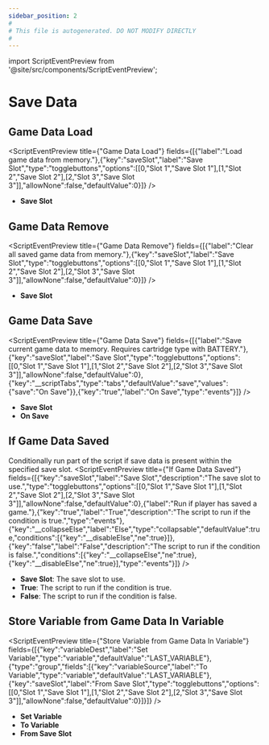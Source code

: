 ```yaml
---
sidebar_position: 2
#
# This file is autogenerated. DO NOT MODIFY DIRECTLY
#
---
```


import ScriptEventPreview from '@site/src/components/ScriptEventPreview';

# Save Data

## Game Data Load
<ScriptEventPreview title={"Game Data Load"} fields={[{"label":"Load game data from memory."},{"key":"saveSlot","label":"Save Slot","type":"togglebuttons","options":[[0,"Slot 1","Save Slot 1"],[1,"Slot 2","Save Slot 2"],[2,"Slot 3","Save Slot 3"]],"allowNone":false,"defaultValue":0}]} />

- **Save Slot**  

## Game Data Remove
<ScriptEventPreview title={"Game Data Remove"} fields={[{"label":"Clear all saved game data from memory."},{"key":"saveSlot","label":"Save Slot","type":"togglebuttons","options":[[0,"Slot 1","Save Slot 1"],[1,"Slot 2","Save Slot 2"],[2,"Slot 3","Save Slot 3"]],"allowNone":false,"defaultValue":0}]} />

- **Save Slot**  

## Game Data Save
<ScriptEventPreview title={"Game Data Save"} fields={[{"label":"Save current game data to memory. Requires cartridge type with BATTERY."},{"key":"saveSlot","label":"Save Slot","type":"togglebuttons","options":[[0,"Slot 1","Save Slot 1"],[1,"Slot 2","Save Slot 2"],[2,"Slot 3","Save Slot 3"]],"allowNone":false,"defaultValue":0},{"key":"__scriptTabs","type":"tabs","defaultValue":"save","values":{"save":"On Save"}},{"key":"true","label":"On Save","type":"events"}]} />

- **Save Slot**  
- **On Save**  

## If Game Data Saved
Conditionally run part of the script if save data is present within the specified save slot.
<ScriptEventPreview title={"If Game Data Saved"} fields={[{"key":"saveSlot","label":"Save Slot","description":"The save slot to use.","type":"togglebuttons","options":[[0,"Slot 1","Save Slot 1"],[1,"Slot 2","Save Slot 2"],[2,"Slot 3","Save Slot 3"]],"allowNone":false,"defaultValue":0},{"label":"Run if player has saved a game."},{"key":"true","label":"True","description":"The script to run if the condition is true.","type":"events"},{"key":"__collapseElse","label":"Else","type":"collapsable","defaultValue":true,"conditions":[{"key":"__disableElse","ne":true}]},{"key":"false","label":"False","description":"The script to run if the condition is false.","conditions":[{"key":"__collapseElse","ne":true},{"key":"__disableElse","ne":true}],"type":"events"}]} />

- **Save Slot**: The save slot to use.  
- **True**: The script to run if the condition is true.  
- **False**: The script to run if the condition is false.  

## Store Variable from Game Data In Variable
<ScriptEventPreview title={"Store Variable from Game Data In Variable"} fields={[{"key":"variableDest","label":"Set Variable","type":"variable","defaultValue":"LAST_VARIABLE"},{"type":"group","fields":[{"key":"variableSource","label":"To Variable","type":"variable","defaultValue":"LAST_VARIABLE"},{"key":"saveSlot","label":"From Save Slot","type":"togglebuttons","options":[[0,"Slot 1","Save Slot 1"],[1,"Slot 2","Save Slot 2"],[2,"Slot 3","Save Slot 3"]],"allowNone":false,"defaultValue":0}]}]} />

- **Set Variable**  
- **To Variable**  
- **From Save Slot**  

